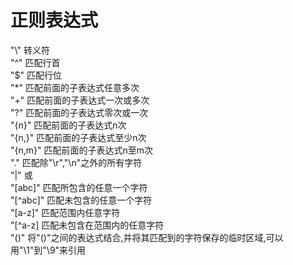 # 正则表达式
"\\" 转义符  
"^" 匹配行首  
"$" 匹配行位  
"*" 匹配前面的子表达式任意多次  
"+" 匹配前面的子表达式一次或多次  
"?" 匹配前面的子表达式零次或一次  
"{n}" 匹配前面的子表达式n次  
"{n,}" 匹配前面的子表达式至少n次  
"{n,m}" 匹配前面的子表达式n至m次  
"." 匹配除"\r","\n"之外的所有字符  
"|" 或  
"[abc]" 匹配所包含的任意一个字符  
"[^abc]" 匹配未包含的任意一个字符  
"[a-z]" 匹配范围内任意字符  
"[^a-z] 匹配未包含在范围内的任意字符  
"()" 将"()"之间的表达式结合,并将其匹配到的字符保存的临时区域,可以用"\1"到"\9"来引用